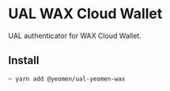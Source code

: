 # UAL WAX Cloud Wallet

UAL authenticator for WAX Cloud Wallet.

## Install
```bash
~ yarn add @yeomen/ual-yeomen-wax
```
